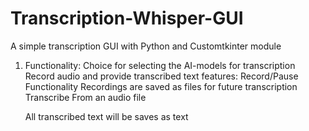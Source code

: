 # Transcription-Whisper-GUI
A simple transcription GUI with Python and Customtkinter module
1) Functionality:
   Choice for selecting the AI-models for transcription
   Record audio and provide transcribed text
   features:
       Record/Pause Functionality
       Recordings are saved as files for future transcription
   Transcribe From an audio file

   All transcribed text will be saves as text
